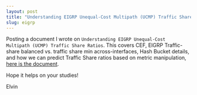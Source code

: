 ```yaml
---
layout: post
title: "Understanding EIGRP Unequal-Cost Multipath (UCMP) Traffic Share Distributions"
slug: eigrp
---
```


Posting a document I wrote on `Understanding EIGRP Unequal-Cost Multipath (UCMP) Traffic Share Ratios`. This covers CEF, EIGRP Traffic-share balanced vs. traffic share min across-interfaces, Hash Bucket details, and how we can predict Traffic Share ratios based on metric manipulation, [here is the document](https://docs.google.com/document/d/1sDscLm9PtBpgnfuaXU3LXgfaKfsBNZYnKsANCZqZabw/).

Hope it helps on your studies!

Elvin
